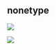 ## nonetype

![](https://github-readme-stats.vercel.app/api?username=gxzass&hide=prs,contribs&title_color=ffffff&icon_color=ffffff&text_color=efefef&bg_color=0000&show_icons=true)

![](https://komarev.com/ghpvc/?username=gxzass&color=141414)

